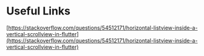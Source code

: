 # Useful Links

[https://stackoverflow.com/questions/54512171/horizontal-listview-inside-a-vertical-scrollview-in-flutter](https://stackoverflow.com/questions/54512171/horizontal-listview-inside-a-vertical-scrollview-in-flutter)

